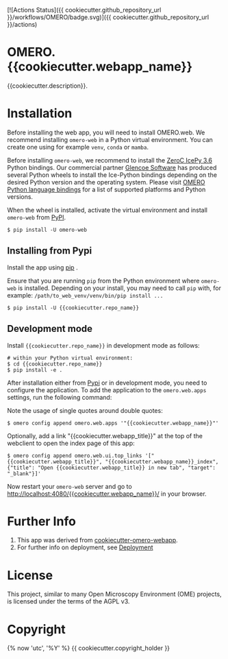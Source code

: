 
[![Actions Status]({{ cookiecutter.github_repository_url }}/workflows/OMERO/badge.svg)]({{ cookiecutter.github_repository_url }}/actions)


OMERO.{{cookiecutter.webapp_name}}
==================================

{{cookiecutter.description}}.

Installation
============

Before installing the web app, you will need to install OMERO.web.
We recommend installing ``omero-web`` in a Python virtual environment.
You can create one using for example ``venv``, ``conda`` or ``mamba``.

Before installing ``omero-web``, we recommend to install the [ZeroC IcePy 3.6](https://zeroc.com/downloads/ice/3.6) Python bindings.
Our commercial partner [Glencoe Software](<https://www.glencoesoftware.com/blog/2023/12/08/ice-binaries-for-omero.html>) has produced several Python wheels to install the Ice-Python bindings depending on the desired Python version and the operating system. Please visit [OMERO Python language bindings](https://omero.readthedocs.io/en/stable/developers/Python.html) for a list of supported platforms and Python versions.


When the wheel is installed, activate the virtual environment and install ``omero-web`` from [PyPI](<https://pypi.org/>).


    $ pip install -U omero-web


Installing from Pypi
--------------------

Install the app using [pip](<https://pip.pypa.io/en/stable/>) .

Ensure that you are running ``pip`` from the Python environment
where ``omero-web`` is installed. Depending on your install, you may need to
call ``pip`` with, for example: ``/path/to_web_venv/venv/bin/pip install ...``


    $ pip install -U {{cookiecutter.repo_name}}


Development mode
----------------

Install `{{cookiecutter.repo_name}}` in development mode as follows:

    # within your Python virtual environment:
    $ cd {{cookiecutter.repo_name}}
    $ pip install -e .

After installation either from [Pypi](https://pypi.org/) or in development mode, you need to configure the application.
To add the application to the `omero.web.apps` settings, run the following command:

Note the usage of single quotes around double quotes:

    $ omero config append omero.web.apps '"{{cookiecutter.webapp_name}}"'

Optionally, add a link "{{cookiecutter.webapp_title}}" at the top of the webclient to
open the index page of this app:

    $ omero config append omero.web.ui.top_links '["{{cookiecutter.webapp_title}}", "{{cookiecutter.webapp_name}}_index", {"title": "Open {{cookiecutter.webapp_title}} in new tab", "target": "_blank"}]'


Now restart your `omero-web` server and go to
<http://localhost:4080/{{cookiecutter.webapp_name}}/> in your browser.


Further Info
============

1. This app was derived from [cookiecutter-omero-webapp](https://github.com/ome/cookiecutter-omero-webapp).
2. For further info on deployment, see [Deployment](https://docs.openmicroscopy.org/latest/omero/developers/Web/Deployment.html)


License
=======

This project, similar to many Open Microscopy Environment (OME) projects, is
licensed under the terms of the AGPL v3.


Copyright
=========

{% now 'utc', '%Y' %} {{ cookiecutter.copyright_holder }}

